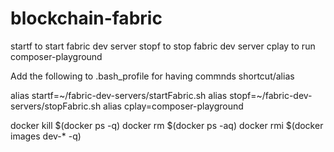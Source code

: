 # blockchain-fabric



startf to start fabric dev server
stopf to stop fabric dev server
cplay to run composer-playground


Add the following to .bash_profile for having commnds shortcut/alias

alias startf=~/fabric-dev-servers/startFabric.sh
alias stopf=~/fabric-dev-servers/stopFabric.sh
alias cplay=composer-playground

docker kill $(docker ps -q)
docker rm $(docker ps -aq)
docker rmi $(docker images dev-* -q)
